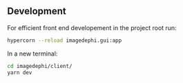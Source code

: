 ## Development
For efficient front end developement in the project root run:

   ```bash
   hypercorn --reload imagedephi.gui:app
   ```

In a new terminal:

```bash
cd imagedephi/client/
yarn dev
```
